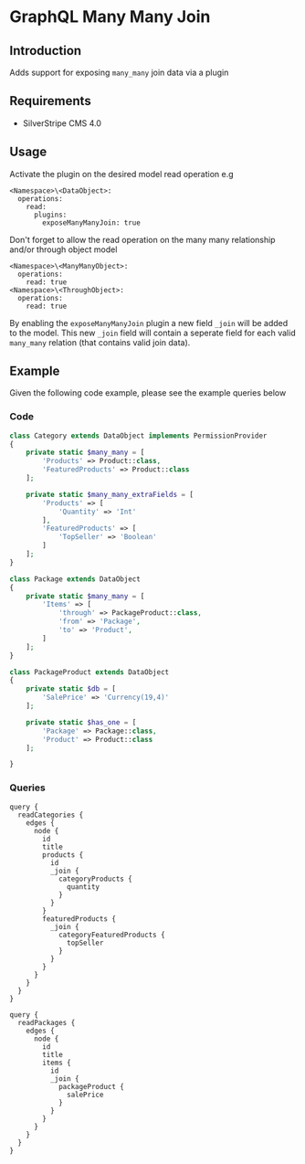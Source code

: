 # GraphQL Many Many Join

## Introduction
Adds support for exposing `many_many` join data via a plugin

## Requirements
* SilverStripe CMS 4.0

## Usage
Activate the plugin on the desired model read operation e.g

```
<Namespace>\<DataObject>:
  operations:
    read:
      plugins:
        exposeManyManyJoin: true
```

Don't forget to allow the read operation on the many many relationship and/or through object model

```
<Namespace>\<ManyManyObject>:
  operations:
    read: true
<Namespace>\<ThroughObject>:
  operations:
    read: true
```

By enabling the `exposeManyManyJoin` plugin a new field `_join` will be added to the model. This new `_join` field will
contain a seperate field for each valid `many_many` relation (that contains valid join data).

## Example
Given the following code example, please see the example queries below

### Code
```php
class Category extends DataObject implements PermissionProvider
{
    private static $many_many = [
        'Products' => Product::class,
        'FeaturedProducts' => Product::class
    ];

    private static $many_many_extraFields = [
        'Products' => [
            'Quantity' => 'Int'
        ],
        'FeaturedProducts' => [
            'TopSeller' => 'Boolean'
        ]
    ];
}
```
```php
class Package extends DataObject
{
    private static $many_many = [
        'Items' => [
            'through' => PackageProduct::class,
            'from' => 'Package',
            'to' => 'Product',
        ]
    ];
}
```

```php
class PackageProduct extends DataObject
{
    private static $db = [
        'SalePrice' => 'Currency(19,4)'
    ];

    private static $has_one = [
        'Package' => Package::class,
        'Product' => Product::class
    ];

}
```

### Queries
```
query {
  readCategories {
    edges {
      node {
        id
        title
        products {
          id
          _join {
            categoryProducts {
              quantity
            }
          }
        }
        featuredProducts {
          _join {
            categoryFeaturedProducts {
              topSeller
            }
          }
        }
      }
    }
  }
}
```

```
query {
  readPackages {
    edges {
      node {
        id
        title
        items {
          id
          _join {
            packageProduct {
              salePrice
            }
          }
        }
      }
    }
  }
}
```
